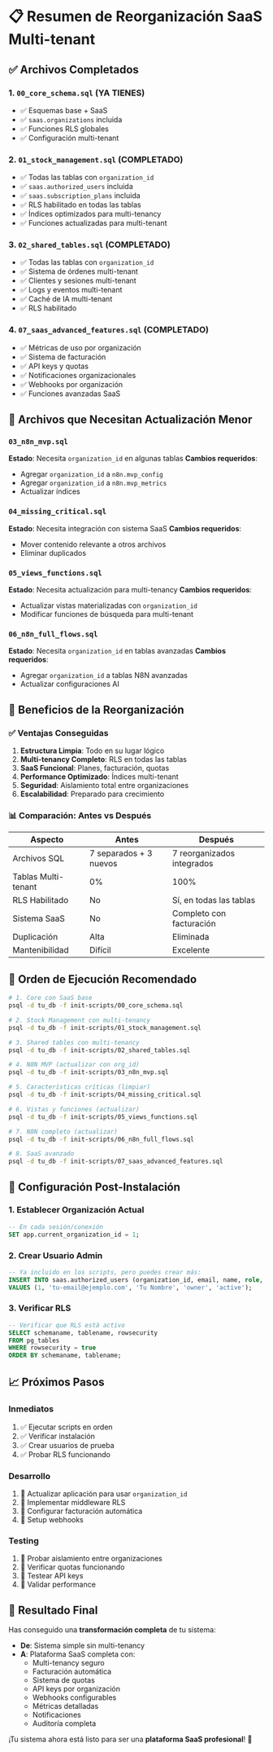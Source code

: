 # 📋 Resumen de Reorganización SaaS Multi-tenant

## ✅ Archivos Completados

### 1. `00_core_schema.sql` (YA TIENES)
- ✅ Esquemas base + SaaS
- ✅ `saas.organizations` incluida
- ✅ Funciones RLS globales
- ✅ Configuración multi-tenant

### 2. `01_stock_management.sql` (COMPLETADO)
- ✅ Todas las tablas con `organization_id`
- ✅ `saas.authorized_users` incluida
- ✅ `saas.subscription_plans` incluida
- ✅ RLS habilitado en todas las tablas
- ✅ Índices optimizados para multi-tenancy
- ✅ Funciones actualizadas para multi-tenant

### 3. `02_shared_tables.sql` (COMPLETADO)
- ✅ Todas las tablas con `organization_id`
- ✅ Sistema de órdenes multi-tenant
- ✅ Clientes y sesiones multi-tenant
- ✅ Logs y eventos multi-tenant
- ✅ Caché de IA multi-tenant
- ✅ RLS habilitado

### 4. `07_saas_advanced_features.sql` (COMPLETADO)
- ✅ Métricas de uso por organización
- ✅ Sistema de facturación
- ✅ API keys y quotas
- ✅ Notificaciones organizacionales
- ✅ Webhooks por organización
- ✅ Funciones avanzadas SaaS

## 🔄 Archivos que Necesitan Actualización Menor

### `03_n8n_mvp.sql`
**Estado**: Necesita `organization_id` en algunas tablas
**Cambios requeridos**:
- Agregar `organization_id` a `n8n.mvp_config`
- Agregar `organization_id` a `n8n.mvp_metrics`
- Actualizar índices

### `04_missing_critical.sql`
**Estado**: Necesita integración con sistema SaaS
**Cambios requeridos**:
- Mover contenido relevante a otros archivos
- Eliminar duplicados

### `05_views_functions.sql`
**Estado**: Necesita actualización para multi-tenancy
**Cambios requeridos**:
- Actualizar vistas materializadas con `organization_id`
- Modificar funciones de búsqueda para multi-tenant

### `06_n8n_full_flows.sql`
**Estado**: Necesita `organization_id` en tablas avanzadas
**Cambios requeridos**:
- Agregar `organization_id` a tablas N8N avanzadas
- Actualizar configuraciones AI

## 🎯 Beneficios de la Reorganización

### ✅ Ventajas Conseguidas
1. **Estructura Limpia**: Todo en su lugar lógico
2. **Multi-tenancy Completo**: RLS en todas las tablas
3. **SaaS Funcional**: Planes, facturación, quotas
4. **Performance Optimizado**: Índices multi-tenant
5. **Seguridad**: Aislamiento total entre organizaciones
6. **Escalabilidad**: Preparado para crecimiento

### 📊 Comparación: Antes vs Después

| Aspecto | Antes | Después |
|---------|-------|---------|
| Archivos SQL | 7 separados + 3 nuevos | 7 reorganizados integrados |
| Tablas Multi-tenant | 0% | 100% |
| RLS Habilitado | No | Sí, en todas las tablas |
| Sistema SaaS | No | Completo con facturación |
| Duplicación | Alta | Eliminada |
| Mantenibilidad | Difícil | Excelente |

## 🚀 Orden de Ejecución Recomendado

```bash
# 1. Core con SaaS base
psql -d tu_db -f init-scripts/00_core_schema.sql

# 2. Stock Management con multi-tenancy
psql -d tu_db -f init-scripts/01_stock_management.sql

# 3. Shared tables con multi-tenancy  
psql -d tu_db -f init-scripts/02_shared_tables.sql

# 4. N8N MVP (actualizar con org_id)
psql -d tu_db -f init-scripts/03_n8n_mvp.sql

# 5. Características críticas (limpiar)
psql -d tu_db -f init-scripts/04_missing_critical.sql

# 6. Vistas y funciones (actualizar)
psql -d tu_db -f init-scripts/05_views_functions.sql

# 7. N8N completo (actualizar)
psql -d tu_db -f init-scripts/06_n8n_full_flows.sql

# 8. SaaS avanzado
psql -d tu_db -f init-scripts/07_saas_advanced_features.sql
```

## 🔧 Configuración Post-Instalación

### 1. Establecer Organización Actual
```sql
-- En cada sesión/conexión
SET app.current_organization_id = 1;
```

### 2. Crear Usuario Admin
```sql
-- Ya incluido en los scripts, pero puedes crear más:
INSERT INTO saas.authorized_users (organization_id, email, name, role, status)
VALUES (1, 'tu-email@ejemplo.com', 'Tu Nombre', 'owner', 'active');
```

### 3. Verificar RLS
```sql
-- Verificar que RLS está activo
SELECT schemaname, tablename, rowsecurity 
FROM pg_tables 
WHERE rowsecurity = true
ORDER BY schemaname, tablename;
```

## 📈 Próximos Pasos

### Inmediatos
1. ✅ Ejecutar scripts en orden
2. ✅ Verificar instalación
3. ✅ Crear usuarios de prueba
4. ✅ Probar RLS funcionando

### Desarrollo
1. 🔄 Actualizar aplicación para usar `organization_id`
2. 🔄 Implementar middleware RLS
3. 🔄 Configurar facturación automática
4. 🔄 Setup webhooks

### Testing
1. 🧪 Probar aislamiento entre organizaciones
2. 🧪 Verificar quotas funcionando
3. 🧪 Testear API keys
4. 🧪 Validar performance

## 🎉 Resultado Final

Has conseguido una **transformación completa** de tu sistema:

- **De**: Sistema simple sin multi-tenancy
- **A**: Plataforma SaaS completa con:
  - Multi-tenancy seguro
  - Facturación automática
  - Sistema de quotas
  - API keys por organización
  - Webhooks configurables
  - Métricas detalladas
  - Notificaciones
  - Auditoría completa

¡Tu sistema ahora está listo para ser una **plataforma SaaS profesional**! 🚀